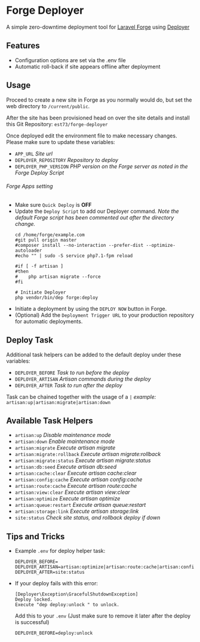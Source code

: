 # Forge Deployer

A simple zero-downtime deployment tool for [Laravel Forge](https://forge.laravel.com/) using [Deployer](https://deployer.org)

## Features

* Configuration options are set via the .env file
* Automatic roll-back if site appears offline after deployment

## Usage

Proceed to create a new site in Forge as you normally would do, but set the web directory to `/current/public`.

After the site has been provisioned head on over the site details and install this Git Repository: `est73/forge-deployer`

Once deployed edit the environment file to make necessary changes. Please make sure to update these variables:

* `APP_URL` *Site url*
* `DEPLOYER_REPOSITORY` *Repository to deploy*
* `DEPLOYER_PHP_VERSION` *PHP version on the Forge server as noted in the Forge Deploy Script*

###### Forge Apps setting

* Make sure `Quick Deploy` is **OFF**
* Update the `Deploy Script` to add our Deployer command. *Note the default Forge script has been commented out after the directory change.*
  ```shell
  cd /home/forge/example.com
  #git pull origin master
  #composer install --no-interaction --prefer-dist --optimize-autoloader
  #echo "" | sudo -S service php7.1-fpm reload

  #if [ -f artisan ]
  #then
  #    php artisan migrate --force
  #fi

  # Initiate Deployer
  php vendor/bin/dep forge:deploy
  ```
* Initiate a deployment by using the `DEPLOY NOW` button in Forge.
* (Optional) Add the `Deployment Trigger URL` to your production repository for automatic deployments.
## Deploy Task

Additional task helpers can be added to the default deploy under these variables:

* `DEPLOYER_BEFORE` *Task to run before the deploy*
* `DEPLOYER_ARTISAN` *Artisan commands during the deploy*
* `DEPLOYER_AFTER` *Task to run after the deploy*

Task can be chained together with the usage of a `|` *example:* `artisan:up|artisan:migrate|artisan:down`

## Available Task Helpers

* `artisan:up` *Disable maintenance mode*
* `artisan:down` *Enable maintenance mode*
* `artisan:migrate` *Execute artisan migrate*
* `artisan:migrate:rollback` *Execute artisan migrate:rollback*
* `artisan:migrate:status` *Execute artisan migrate:status*
* `artisan:db:seed` *Execute artisan db:seed*
* `artisan:cache:clear` *Execute artisan cache:clear*
* `artisan:config:cache` *Execute artisan config:cache*
* `artisan:route:cache` *Execute artisan route:cache*
* `artisan:view:clear` *Execute artisan view:clear*
* `artisan:optimize` *Execute artisan optimize*
* `artisan:queue:restart` *Execute artisan queue:restart*
* `artisan:storage:link` *Execute artisan storage:link*
* `site:status` *Check site status, and rollback deploy if down*

## Tips and Tricks

* Example `.env` for deploy helper task:

  ```shell
  DEPLOYER_BEFORE=
  DEPLOYER_ARTISAN=artisan:optimize|artisan:route:cache|artisan:config:cache|artisan:migrate|artisan:storage:link|
  DEPLOYER_AFTER=site:status
  ```

* If your deploy fails with this error:

  ```shell
  [Deployer\Exception\GracefulShutdownException]  
  Deploy locked.                                  
  Execute "dep deploy:unlock " to unlock.
  ```

  Add this to your `.env` (Just make sure to remove it later after the deploy is successful)

  ```shell
  DEPLOYER_BEFORE=deploy:unlock
  ```

  ​